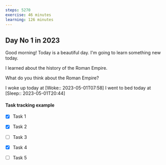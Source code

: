 ```yaml
---
steps: 5270
exercise: 46 minutes
learning: 126 minutes
---
```

## Day No 1 in 2023
Good morning! Today is a beautiful day.
I'm going to learn something new today.

I learned about the history of the Roman Empire.

What do you think about the Roman Empire?

I woke up today at [Woke:: 2023-05-01T07:58]
I went to bed today at [Sleep:: 2023-05-01T20:44]

#### Task tracking example
- [x] Task 1
- [x] Task 2
- [ ] Task 3
- [x] Task 4
- [ ] Task 5


